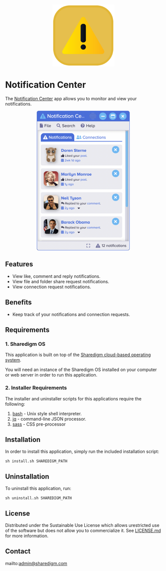 <p align="center" style="text-align:center">
	<img src="images/icons/logo.svg" width="200">
</p>

# Notification Center

The [Notification Center](https://www.sharedigm.com/#apps/notification-center) app allows you to monitor and view your notifications.

<p align="center" style="text-align:center">
	<img src="images/info/notification-center.png" width="300" style="border-radius:6px" />
</p>

## Features

- View like, comment and reply notifications.
- View file and folder share request notifications.
- View connection request notifications.

## Benefits

- Keep track of your notifications and connection requests.

## Requirements

### 1. Sharedigm OS

This application is built on top of the [Sharedigm cloud-based operating system](https://github.com/Sharedigm/SharedigmOS).

You will need an instance of the Sharedigm OS installed on your computer or web server in order to run this application.

### 2. Installer Requirements

The installer and uninstaller scripts for this applications require the following:

1. [bash](https://en.wikipedia.org/wiki/Bash_(Unix_shell)) - Unix style shell interpreter. 
2. [jq](https://jqlang.github.io/jq/) - command-line JSON processor. 
2. [sass](https://sass-lang.com) - CSS pre-processor

## Installation

In order to install this application, simply run the included installation script:

```
sh install.sh SHAREDIGM_PATH
```

## Uninstallation

To uninstall this application, run:

```
sh uninstall.sh SHAREDIGM_PATH
```

<!-- LICENSE -->
## License

Distributed under the Sustainable Use License which allows urestricted use of the software but does not allow you to commercialize it. See [LICENSE.md](LICENSE.md) for more information.

<!-- CONTACT -->
## Contact

mailto:admin@sharedigm.com